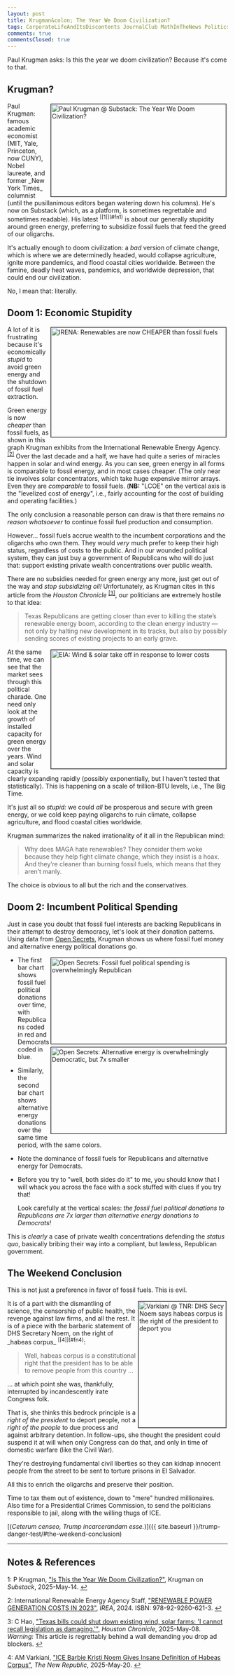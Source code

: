 ```yaml
---
layout: post
title: Krugman&colon; The Year We Doom Civilization?  
tags: CorporateLifeAndItsDiscontents JournalClub MathInTheNews Politics Sadness
comments: true
commentsClosed: true
---
```


Paul Krugman asks: Is this the year we doom civilization?  Because it's come to that.  


## Krugman?  

<img src="{{ site.baseurl }}/images/2025-05-15-krugman-world-end-pk-1.jpg" width="400" height="211" alt="Paul Krugman @ Substack: The Year We Doom Civilization?" title="Paul Krugman @ Substack: The Year We Doom Civilization?" style="float: right; margin: 3px 3px 3px 3px; border: 1px solid #000000;">
Paul Krugman: famous academic economist (MIT, Yale, Princeton, now CUNY), Nobel laureate,
and former _New York Times_ columnist (until the pusillanimous editors began watering down
his columns).  He's now on Substack (which, as a platform, is sometimes regrettable and
sometimes readable).  His latest <sup id="fn1a">[[1]](#fn1)</sup> is about our generally
stupidity around green energy, preferring to subsidize fossil fuels that feed the greed of
our oligarchs.  

It's actually enough to doom civilization: a _bad_ version of climate change, which is
where we are determinedly headed, would collapse agriculture, ignite more pandemics, and
flood coastal cities worldwide.  Between the famine, deadly heat waves, pandemics, and
worldwide depression, that could end our civilization.  

No, I mean that: literally.  


## Doom 1: Economic Stupidity  

<a href="{{ site.baseurl }}/images/2025-05-15-krugman-world-end-irena.jpg"><img src="{{ site.baseurl }}/images/2025-05-15-krugman-world-end-irena-thumb.jpg" width="400" height="250" alt="IRENA: Renewables are now CHEAPER than fossil fuels" title="IRENA: Renewables are now CHEAPER than fossil fuels" style="float: right; margin: 3px 3px 3px 3px; border: 1px solid #000000;"></a>
A lot of it is frustrating because it's economically _stupid_ to avoid green energy and
the shutdown of fossil fuel extraction.  

Green energy is now _cheaper_ than fossil fuels, as shown in this graph Krugman exhibits
from the International Renewable Energy Agency. <sup id="fn2a">[[2]](#fn2)</sup>
Over the last decade and a half, we have had quite a series of miracles happen in solar
and wind energy.  As you can see, green energy in all forms is comparable to fossil
energy, and in most cases cheaper.  (The only near tie involves solar concentrators, which
take huge expensive mirror arrays.  Even they are _comparable_ to fossil fuels.  (__NB:__
"LCOE" on the vertical axis is the "levelized cost of energy", i.e., fairly accounting for
the cost of building and operating facilities.)  

The only conclusion a reasonable person can draw is that there remains _no reason whatsoever_
to continue fossil fuel production and consumption.  

However&hellip; fossil fuels accrue wealth to the incumbent corporations and the oligarchs
who own them.  They would _very_ much prefer to keep their high status, regardless of
costs to the public.  And in our wounded political system, they can just buy a government
of Republicans who will do just that: support existing private wealth concentrations over
public wealth.  

There are no subsidies needed for green energy any more, just get out of the way and
_stop subsidizing oil!_  Unfortunately, as Krugman cites in this article from the 
_Houston Chronicle_ <sup id="fn3a">[[3]](#fn3)</sup>, our politicians are extremely
hostile to that idea:  

> Texas Republicans are getting closer than ever to killing the state’s renewable energy
> boom, according to the clean energy industry — not only by halting new development in its
> tracks, but also by possibly sending scores of existing projects to an early grave.  

<a href="{{ site.baseurl }}/images/2025-05-15-krugman-world-end-eia.jpg"><img src="{{ site.baseurl }}/images/2025-05-15-krugman-world-end-eia.jpg" width="400" height="271" alt="EIA: Wind &amp; solar take off in response to lower costs" title="EIA: Wind &amp; solar take off in response to lower costs" style="float: right; margin: 3px 3px 3px 3px; border: 1px solid #000000;"></a>
At the same time, we can see that the market sees through this political charade.  One
need only look at the growth of installed capacity for green energy over the years.  Wind
and solar capacity is clearly expanding rapidly (possibly exponentially, but I haven't
tested that statistically).  This is happening on a scale of trillion-BTU levels, i.e., The
Big Time.  

It's just all so _stupid:_ we could _all_ be prosperous and secure with green energy, or
we cold keep paying oligarchs to ruin climate, collapse agriculture, and flood coastal
cities worldwide.  

Krugman summarizes the naked irrationality of it all in the Republican mind:  

> Why does MAGA hate renewables? They consider them woke because they help fight climate
> change, which they insist is a hoax. And they’re cleaner than burning fossil fuels,
> which means that they aren’t manly.  

The choice is obvious to all but the rich and the conservatives.  


## Doom 2: Incumbent Political Spending  

Just in case you doubt that fossil fuel interests are backing Republicans in their attempt
to destroy democracy, let's look at their donation patterns.  Using data from
[Open Secrets](https://www.opensecrets.org/), Krugman shows us where fossil fuel money and
alternative energy political donations go.  

<a href="{{ site.baseurl }}/images/2025-05-15-krugman-world-end-fossil-gop.jpg"><img src="{{ site.baseurl }}/images/2025-05-15-krugman-world-end-fossil-gop-thumb.jpg" width="400" height="196" alt="Open Secrets: Fossil fuel political spending is overwhelmingly Republican" title="Open Secrets: Fossil fuel political spending is overwhelmingly Republican" style="float: right; margin: 3px 3px 3px 3px; border: 1px solid #000000;"></a>
<a href="{{ site.baseurl }}/images/2025-05-15-krugman-world-end-alt-dem.jpg"><img src="{{ site.baseurl }}/images/2025-05-15-krugman-world-end-alt-dem-thumb.jpg" width="400" height="197" alt="Open Secrets: Alternative energy is overwhelmingly Democratic, but 7x smaller" title="Open Secrets: Alternative energy is overwhelmingly Democratic, but 7x smaller" style="float: right; margin: 3px 3px 3px 3px; border: 1px solid #000000;"></a>

- The first bar chart shows fossil fuel political donations over time, with Republicans coded in
  red and Democrats coded in blue.  
- Similarly, the second bar chart shows alternative energy donations over the same time
  period, with the same colors.  
- Note the dominance of fossil fuels for Republicans and alternative energy for
  Democrats.  
- Before you try to "well, both sides do it" to me, you should know that I will whack
  you across the face with a sock stuffed with clues if you try that!  
  
  Look carefully at the vertical scales: _the fossil fuel political donations to
  Republicans are 7x larger than alternative energy donations to Democrats!_  

This is _clearly_ a case of private wealth concentrations defending the _status quo_,
basically bribing their way into a compliant, but lawless, Republican government.  


## The Weekend Conclusion  

This is not just a preference in favor of fossil fuels.  This is evil.  

<img src="{{ site.baseurl }}/images/2025-05-15-krugman-world-end-tnr-1.jpg" width="200" height="288" alt="Varkiani @ TNR: DHS Secy Noem says habeas corpus is the right of the president to deport you" title="Varkiani @ TNR: DHS Secy Noem says habeas corpus is the right of the president to deport you" style="float: right; margin: 3px 3px 3px 3px; border: 1px solid #000000;">
It is of a part with the dismantling of science, the censorship of public health, the
revenge against law firms, and all the rest.  It is of a piece with the barbaric statement
of DHS Secretary Noem, on the right of _habeas corpus_ <sup id="fn4a">[[4]](#fn4)</sup>:  

> Well, habeas corpus is a constitutional right that the president has to be able to
> remove people from this country &hellip;  

&hellip; at which point she was, thankfully, interrupted by incandescently irate Congress folk.  

That is, she thinks this bedrock principle is a _right of the president_ to deport people,
not a _right of the people_ to due process and against arbitrary detention.  In
follow-ups, she thought the president could suspend it at will when only
Congress can do that, and only in time of domestic warfare (like the Civil War).  

They're destroying fundamental civil liberties so they can kidnap innocent people from the
street to be sent to torture prisons in El Salvador.  

All this to enrich the oligarchs and preserve their position.  

Time to tax them out of existence, down to "mere" hundred millionaires.  Also time for a
Presidential Crimes Commission, to send the politicians responsible to jail, along with
the willing thugs of ICE.  

[(_Ceterum censeo, Trump incarcerandam esse._)]({{ site.baseurl }}/trump-danger-test/#the-weekend-conclusion)  

---

## Notes &amp; References  

<!--
<sup id="fn1a">[[1]](#fn1)</sup>

<a id="fn1">1</a>: ***, ["***"](***), *** DOI: [***](***). [↩](#fn1a)  

<a href="{{ site.baseurl }}/images/***">
  <img src="{{ site.baseurl }}/images/***" width="400" height="***" alt="***" title="***" style="float: right; margin: 3px 3px 3px 3px; border: 1px solid #000000;">
</a>

<a href="***">
  <img src="{{ site.baseurl }}/images/***" width="550" height="***" alt="***" title="***" style="margin: 3px 3px 3px 3px; border: 1px solid #000000;">
</a>

<iframe width="400" height="224" src="***" allow="accelerometer; encrypted-media; gyroscope; picture-in-picture" allowfullscreen style="float: right; margin: 3px 3px 3px 3px; border: 1px solid #000000;"></iframe>
-->

<a id="fn1">1</a>: P Krugman, ["Is This the Year We Doom Civilization?"](https://paulkrugman.substack.com/p/is-this-the-year-we-doom-civilization), Krugman on _Substack_, 2025-May-14. [↩](#fn1a)  

<a id="fn2">2</a>: International Renewable Energy Agency Staff, ["RENEWABLE POWER GENERATION COSTS IN 2023"](https://www.irena.org/-/media/Files/IRENA/Agency/Publication/2024/Sep/IRENA_Renewable_power_generation_costs_in_2023.pdf), _IREA_, 2024.  ISBN: 978-92-9260-621-3. [↩](#fn2a)  

<a id="fn3">3</a>: C Hao, ["Texas bills could shut down existing wind, solar farms: 'I cannot recall legislation as damaging.'"](https://www.houstonchronicle.com/business/energy/article/texas-solar-wind-damaging-bill-20303387.php), _Houston Chronicle_, 2025-May-08.  _Warning:_ This article is regrettably behind a wall demanding you drop ad blockers. [↩](#fn3a)  

<a id="fn4">4</a>: AM Varkiani, ["ICE Barbie Kristi Noem Gives Insane Definition of Habeas Corpus"](https://newrepublic.com/post/195491/kristi-noem-insane-definition-habeas-corpus), _The New Republic_, 2025-May-20. [↩](#fn4a)  

